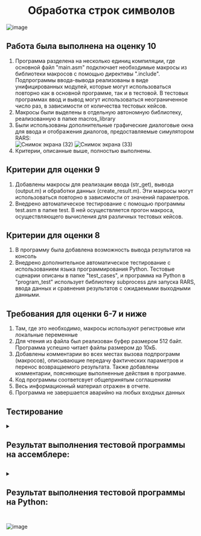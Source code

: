 <h1 align = 'center'>Обработка строк символов</h1>

![image](https://github.com/nikitaptl/works_RISC-V_assembly2/assets/145208333/a0aa4811-690b-4554-bf1c-79ababd046d7)

## Работа была выполнена на оценку 10
  1. Программа разделена на несколько единиц компиляции, где основной файл "main.asm" подключает необходимые макросы из библиотеки макросов с помощью директивы ".include". Подпрограммы ввода-вывода реализованы в виде унифицированных модулей, которые могут использоваться повторно как в основной программе, так и в тестовой. В тестовых программах ввод и вывод могут использоваться неограниченное число раз, в зависимости от количества тестовых кейсов.
  2. Макросы были выделены в отдельную автономную библиотеку, реализованную в папке macros_library
  3. Были использованы дополнительные графические диалоговые окна для ввода и отображения диалогов, предоставляемые симулятором RARS:
     <br> ![Снимок экрана (32)](https://github.com/nikitaptl/works_RISC-V_assembly2/assets/145208333/7673f03a-6496-4bf1-bab1-e38e83749571)
     ![Снимок экрана (33)](https://github.com/nikitaptl/works_RISC-V_assembly2/assets/145208333/919aa164-e7b9-45f8-a5e7-3846dddda904)
  3. Критерии, описанные выше, полностью выполнены.

## Критерии для оценки 9
  1. Добавлены макросы для реализации ввода (str_get), вывода (output.m) и обработки данных (create_result.m). Эти макросы могут использоваться повторно в зависимости от значений параметров.
  2. Внедрено автоматическое тестирование с помощью программы test.asm в папке test. В ней осуществляется прогон макроса, осуществляющего вычисления для различных тестовых кейсов.

## Критерии для оценки 8 
  1. В программу была добавлена возможность вывода результатов на консоль
  2. Внедрено дополнительное автоматическое тестирование с использованием языка программирования Python. Тестовые сценарии описаны в папке "test_cases", и программа на Python в "program_test" использует библиотеку subprocess для запуска RARS, ввода данных и сравнения результатов с ожидаемыми выходными данными.

## Требования для оценки 6-7 и ниже
  1. Там, где это необходимо, макросы используют регистровые или локальные переменные
  2. Для чтения из файла был реализован буфер размером 512 байт. Программа успешно читает файлы размером до 10кБ.
  3. Добавлены комментарии во всех местах вызова подпрограмм (макросов), описывающие передачу фактических параметров и перенос возвращаемого результата. Также добавлены комментарии, поясняющие выполненные действия в программе.
  4. Код программы соответсвует общепринятым соглашениям
  5. Весь информационный материал отражен в отчете.
  6. Программа не завершается аварийно на любых входных данных

## Тестирование
<details>
  <summary><h2>Результат выполнения тестовой программы на ассемблере:<h2></summary>
  
 ![image](https://github.com/nikitaptl/works_RISC-V_assembly2/assets/145208333/766d2285-89a6-4ae2-8b81-d6b14614fd5d)

</details>
<details>
  <summary><h2> Результат выполнения тестовой программы на Python: <h2></summary>
  
![image](https://github.com/nikitaptl/works_RISC-V_assembly2/assets/145208333/7aab7d61-de5b-4303-afaa-761b6127f43e)

</details>

![image](https://github.com/nikitaptl/works_RISC-V_assembly2/assets/145208333/0f43728c-f505-41ec-94a7-0d89df71c096)

